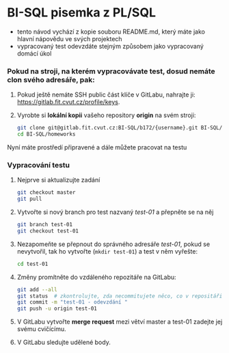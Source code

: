 # BI-SQL pisemka z PL/SQL

  * tento návod vychází z kopie souboru README.md, který máte jako hlavní nápovědu ve svých projektech
  * vypracovaný test odevzdáte stejným způsobem jako vypracovaný domácí úkol

### Pokud na stroji, na kterém vypracovávate test, dosud nemáte clon svého adresáře, pak:

1. Pokud ještě nemáte SSH public část klíče v GitLabu, nahrajte ji: https://gitlab.fit.cvut.cz/profile/keys.
2. Vyrobte si **lokální kopii** vašeho repository **origin** na svém stroji:

    ```sh
    git clone git@gitlab.fit.cvut.cz:BI-SQL/b172/{username}.git BI-SQL/homeworks  # pouzije spravný kod semestru a username
    cd BI-SQL/homeworks
    ```

Nyní máte prostředí připravené a dále můžete pracovat na testu

### Vypracování testu

1. Nejprve si aktualizujte zadání

   ```sh
   git checkout master
   git pull
   ```

2. Vytvořte si nový branch pro test nazvaný *test-01* a přepněte se na něj

    ```sh
    git branch test-01
    git checkout test-01
    ```

3. Nezapomeňte se přepnout do správného adresáře *test-01*, pokud se nevytvořil, tak ho vytvořte (`mkdir test-01`) a  test v něm vyřešte:

   ```sh
   cd test-01
   ```

4. Změny promítněte do vzdáleného repozitáře na GitLabu:

    ```sh
    git add --all
    git status  # zkontrolujte, zda necommitujete něco, co v repositáři být nemá
    git commit -m "test-01 - odevzdání "
    git push -u origin test-01
    ```

5. V GitLabu vytvořte **merge request** mezi větví master a test-01 zadejte jej svému cvičícímu.
6. V GitLabu sledujte udělené body.


